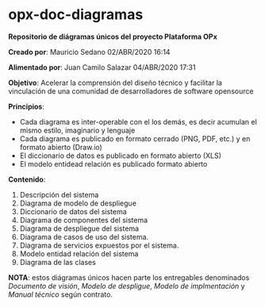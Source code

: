 # opx-doc-diagramas

**Repositorio de diágramas únicos del proyecto Plataforma OPx**

**Creado por**: Mauricio Sedano 02/ABR/2020  16:14

**Alimentado por**: Juan Camilo Salazar 04/ABR/2020 17:31

**Objetivo**: Acelerar la comprensión del diseño técnico y facilitar la vinculación de una comunidad de desarrolladores de software opensource

**Principios**: 
- Cada diagrama es inter-operable con el los demás, es decir acumulan el mismo estilo, imaginario y lenguaje
- Cada diagrama es publicado en formato cerrado (PNG, PDF, etc.) y en formato abierto (Draw.io)
- El diccionario de datos es publicado en formato abierto (XLS)
- El modelo entidead relación es publicado formato abierto

**Contenido**:
1. Descripción del sistema
2. Diagrama de modelo de despliegue
3. Diccionario de datos del sistema
4. Diagrama de componentes del sistema
5. Diagrama de despliegue del sistema
6. Diagrama de casos de uso del sistema.
7. Diagrama de servicios expuestos por el sistema.
8. Modelo entidad relación del sistema
9. Diagrama de las clases


**NOTA**: estos diágramas únicos hacen parte los entregables denominados *Documento de visión*,  *Modelo de despligue*,  *Modelo de implmentación* y *Manual técnico* según contrato.
